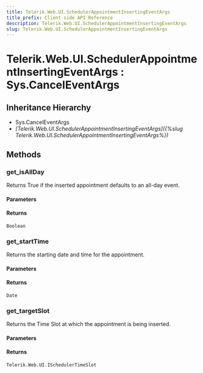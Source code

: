 ```yaml
---
title: Telerik.Web.UI.SchedulerAppointmentInsertingEventArgs
title_prefix: Client-side API Reference
description: Telerik.Web.UI.SchedulerAppointmentInsertingEventArgs
slug: Telerik.Web.UI.SchedulerAppointmentInsertingEventArgs
---
```


# Telerik.Web.UI.SchedulerAppointmentInsertingEventArgs : Sys.CancelEventArgs

## Inheritance Hierarchy

* Sys.CancelEventArgs
* *[Telerik.Web.UI.SchedulerAppointmentInsertingEventArgs]({%slug Telerik.Web.UI.SchedulerAppointmentInsertingEventArgs%})*


## Methods

### get_isAllDay

Returns True if the inserted appointment defaults to an all-day event.

#### Parameters

#### Returns

`Boolean`

### get_startTime

Returns the starting date and time for the appointment.

#### Parameters

#### Returns

`Date`

### get_targetSlot

Returns the Time Slot at which the appointment is being inserted.

#### Parameters

#### Returns

`Telerik.Web.UI.ISchedulerTimeSlot`


